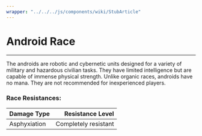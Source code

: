 ```yaml
---
wrapper: "../../../js/components/wiki/StubArticle"
---
```

# Android Race
---
The androids are robotic and cybernetic units designed for a variety of military and hazardous civilian tasks. They have limited intelligence but are capable of immense physical strength. Unlike organic races, androids have no mana. They are not recommended for inexperienced players.

### Race Resistances:
| Damage Type | Resistance Level |
| :--- | ---: |
| Asphyxiation | Completely resistant |